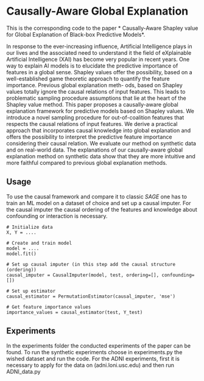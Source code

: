 # Causally-Aware Global Explanation

This is the corresponding code to the paper * Causally-Aware Shapley value for Global Explanation of Black-box
Predictive Models*.

In response to the ever-increasing influence, Artificial Intelligence plays in our lives and the associated need to understand it the field of eXplainable Artificial Intelligence (XAI) has become very popular in recent years. One way to explain AI models is to elucidate the predictive importance of features in a global sense. Shapley values offer the possibility, based on a well-established game theoretic approach to quantify the feature importance. Previous global explanation meth-
ods, based on Shapley values totally ignore the causal relations of input features. This leads to problematic sampling procedure assumptions that lie at the heart of the Shapley value method. This paper proposes a causally-aware global explanation framework for predictive models based on Shapley values. We introduce a novel sampling procedure for out-of-coalition features that respects the causal relations of input features. We derive a practical approach that incorporates causal knowledge into global explanation and offers the possibility to interpret the predictive feature importance considering their causal relation. We evaluate our method on synthetic data and on
real-world data. The explanations of our causally-aware global explanation method on synthetic data show that they are more intuitive and more faithful compared to previous global explanation methods.

## Usage

To use the causal framework and compare it to classic *SAGE* one has to train an ML model on a dataset of choice and set up a causal imputer. For the causal imputer the causal ordering of the features and knowledge about confounding or interaction is necessary.

```
# Initialize data
X, Y = ....

# Create and train model
model = ....
model.fit()

# Set up causal imputer (in this step add the causal structure (ordering))
causal_imputer = CausalImputer(model, test, ordering=[], confounding=[])

# Set up estimator
causal_estimator = PermutationEstimator(causal_imputer, 'mse')

# Get feature importance values
importance_values = causal_estimator(test, Y_test)

```

## Experiments
In the experiments folder the conducted experiments of the paper can be found. To run the synthetic experiments choose in experiments.py the wished dataset and run the code.
For the ADNI experiments, first it is necessary to apply for the data on (adni.loni.usc.edu) and then run ADNI_data.py

